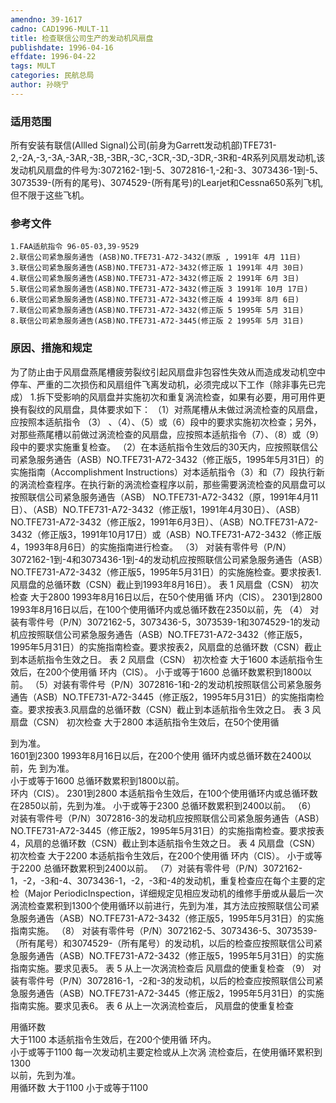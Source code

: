 ```yaml
---
amendno: 39-1617
cadno: CAD1996-MULT-11
title: 检查联信公司生产的发动机风扇盘
publishdate: 1996-04-16
effdate: 1996-04-22
tags: MULT
categories: 民航总局
author: 孙晓宁
---
```


### 适用范围 
所有安装有联信(Allled Signal)公司(前身为Garrett发动机部)TFE731-2,-2A,-3,-3A,-3AR,-3B,-3BR,-3C,-3CR,-3D,-3DR,-3R和-4R系列风扇发动机,该发动机风扇盘的件号为:3072162-1到-5、3072816-1,-2和-3、3073436-1到-5、3073539-(所有的尾号)、3074529-(所有尾号)的Learjet和Cessna650系列飞机,但不限于这些飞机。

<!--more-->
### 参考文件
    1.FAA适航指令 96-05-03,39-9529 
    2.联信公司紧急服务通告 (ASB)NO.TFE731-A72-3432(原版 , 1991年 4月 11日) 
    3.联信公司紧急服务通告(ASB)NO.TFE731-A72-3432(修正版 1 1991年 4月 30日) 
    4.联信公司紧急服务通告(ASB)NO.TFE731-A72-3432(修正版 2 1991年 6月 3日) 
    5.联信公司紧急服务通告(ASB)NO.TFE731-A72-3432(修正版 3 1991年 10月 17日) 
    6.联信公司紧急服务通告(ASB)NO.TFE731-A72-3432(修正版 4 1993年 8月 6日) 
    7.联信公司紧急服务通告(ASB)NO.TFE731-A72-3432(修正版 5 1995年 5月 31日) 
    8.联信公司紧急服务通告(ASB)NO.TFE731-A72-3445(修正版 2 1995年 5月 31日) 

### 原因、措施和规定 
为了防止由于风扇盘燕尾槽疲劳裂纹引起风扇盘非包容性失效从而造成发动机空中停车、严重的二次损伤和风扇组件飞离发动机，必须完成以下工作（除非事先已完成） 
    1.拆下受影响的风扇盘并实施初次和重复涡流检查，如果有必要，用可用件更换有裂纹的风扇盘，具体要求如下： 
（1）对燕尾槽从未做过涡流检查的风扇盘，应按照本适航指令
（3）
、（4）、（5）或（6）段中的要求实施初次检查；另外，对那些燕尾槽以前做过涡流检查的风扇盘，应按照本适航指令（7）、（8）或（9）段中的要求实施重复检查。 
    （2）在本适航指令生效后的30天内，应按照联信公司紧急服务通告（ASB）NO.TFE731-A72-3432（修正版5，1995年5月31日）的实施指南（Accomplishment Instructions）对本适航指令（3）和（7）段执行新的涡流检查程序。在执行新的涡流检查程序以前，那些需要涡流检查的风扇盘可以按照联信公司紧急服务通告（ASB） NO.TFE731-A72-3432（原，1991年4月11日）、（ASB）NO.TFE731-A72-3432（修正版1，1991年4月30日）、（ASB）NO.TFE731-A72-3432（修正版2，1991年6月3日）、（ASB）NO.TFE731-A72-3432（修正版3，1991年10月17日）或（ASB）NO.TFE731-A72-3432（修正版4，1993年8月6日）的实施指南进行检查。 
（3）
对装有零件号（P/N）3072162-1到-4和3073436-1到-4的发动机应按照联信公司紧急服务通告（ASB）NO.TFE731-A72-3432（修正版5，1995年5月31日）的实施施检查。要求按表1.风扇盘的总循环数（CSN）截止到1993年8月16日）。 表 1 风扇盘（CSN） 初次检查 大于2800 1993年8月16日以后，在50个使用循
环内（CIS）。 2301到2800 1993年8月16日以后，在100个使用循环内或总循环数在2350以前，先
（4）
对装有零件号（P/N）3072162-5，3073436-5，3073539-1和3074529-1的发动机应按照联信公司紧急服务通告（ASB）NO.TFE731-A72-3432（修正版5，1995年5月31日）的实施指南检查。要求按表2，风扇盘的总循环数（CSN）截止到本适航指令生效之日。 表 2 风扇盘（CSN） 初次检查 大于1600 本适航指令生效后，在200个使用循
环内（CIS）。 小于或等于1600 总循环数累积到1800以前。 
    （5）对装有零件号（P/N）3072816-1和-2的发动机按照联信公司紧急服务通告（ASB）NO.TFE731-A72-3445（修正版2，1995年5月31日）的实施指南检查。要求按表3.风扇盘的总循环数（CSN）截止到本适航指令生效之日。 表 3 风扇盘（CSN） 初次检查 大于2800 本适航指令生效后，在50个使用循

到为准。  
1601到2300  1993年8月16日以后，在200个使用 
循环内或总循环数在2400以前，先 
到为准。  
小于或等于1600  总循环数累积到1800以前。  
环内（CIS）。 
2301到2800 	本适航指令生效后，在100个使用循环内或总循环数在2850以前，先到为准。 
小于或等于2300 	总循环数累积到2400以前。 
（6）
对装有零件号（P/N）3072816-3的发动机应按照联信公司紧急服务通告（ASB）NO.TFE731-A72-3445（修正版2，1995年5月31日）的实施指南检查。要求按表4，风扇的总循环数（CSN）截止到本适航指令生效之日。 表 4 风扇盘（CSN） 初次检查 大于2200 本适航指令生效后，在200个使用循
环内（CIS）。 小于或等于2200 总循环数累积到2400以前。 
    （7）对装有零件号（P/N）3072162-1，-2，-3和-4、3073436-1，-2，-3和-4的发动机，重复检查应在每个主要的定检（Major PeriodicInspection，详细规定见相应发动机的维修手册或从最后一次涡流检查累积到1300个使用循环以前进行，先到为准，其方法应按照联信公司紧急服务通告（ASB）NO.TFE731-A72-3432（修正版5，1995年5月31日）的实施指南实施。 
（8）
对装有零件号（P/N）3072162-5、3073436-5、3073539-（所有尾号）和3074529-（所有尾号）的发动机，以后的检查应按照联信公司紧急服务通告（ASB）NO.TFE731-A72-3432（修正版5，1995年5月31日）的实施指南实施。要求见表5。 表 5 从上一次涡流检查后 风扇盘的使重复检查 
（9）
对装有零件号（P/N）3072816-1，-2和-3的发动机，以后的检查应按照联信公司紧急服务通告（ASB）NO.TFE731-A72-3445（修正版2，1995年5月31日）的实施指南实施。要求见表6。 表 6 从上一次涡流检查后， 风扇盘的使重复检查 

用循环数  
大于1100  本适航指令生效后，在200个使用循 
环内。  
小于或等于1100  每一次发动机主要定检或从上次涡 
流检查后，在使用循环累积到1300  
以前，先到为准。  
用循环数 大于1100 
小于或等于1100 
